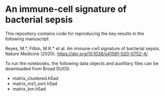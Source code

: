 # An immune-cell signature of bacterial sepsis

This repository contains code for reproducing the key results in the following manuscript: 

Reyes, M.\*, Filbin, M.R.\* et al. An immune-cell signature of bacterial sepsis. Nature Medicine (2020). https://doi.org/10.1038/s41591-020-0752-4/

To run the notebooks, the following data objects and auxilliary files can be downloaded from Broad DUOS:

* matrix_clustered.h5ad
* matrix_ms1_sort.h5ad
* matrix_bm.h5ad
